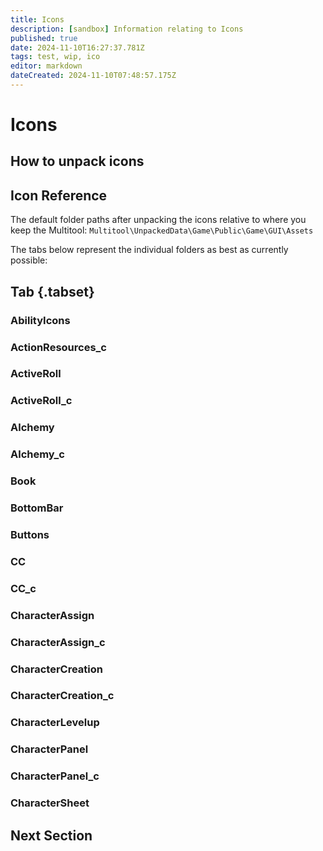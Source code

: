 ```yaml
---
title: Icons
description: [sandbox] Information relating to Icons
published: true
date: 2024-11-10T16:27:37.781Z
tags: test, wip, ico
editor: markdown
dateCreated: 2024-11-10T07:48:57.175Z
---
```


# Icons

## How to unpack icons



## Icon Reference

The default folder paths after unpacking the icons relative to where you keep the Multitool: ```Multitool\UnpackedData\Game\Public\Game\GUI\Assets```

The tabs below represent the individual folders as best as currently possible:

## Tab {.tabset}
### AbilityIcons
### ActionResources_c
### ActiveRoll
### ActiveRoll_c
### Alchemy
### Alchemy_c
### Book
### BottomBar
### Buttons
### CC
### CC_c
### CharacterAssign
### CharacterAssign_c
### CharacterCreation
### CharacterCreation_c
### CharacterLevelup
### CharacterPanel
### CharacterPanel_c
### CharacterSheet



## Next Section
